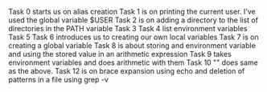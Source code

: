 Task 0 starts us on alias creation
Task 1 is on printing the current user. I've used the global variable $USER
Task 2 is on adding a directory to the list of directories in the PATH variable
Task 3
Task 4 list environment variables
Task 5
Task 6 introduces us to creating our own local variables
Task 7 is on creating a global variable
Task 8 is about storing and environment variable and using the stored value in an arithmetic expression
Task 9 takes environment variables and does arithmetic with them
Task 10 "" does same as the above.
Task 12 is on brace expansion using echo and deletion of patterns in a file using grep -v
